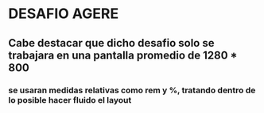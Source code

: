 # DESAFIO AGERE
## Cabe destacar que dicho desafio solo se trabajara en una pantalla promedio de 1280 * 800
### se usaran medidas relativas como rem y %, tratando dentro de lo posible hacer fluido el layout


